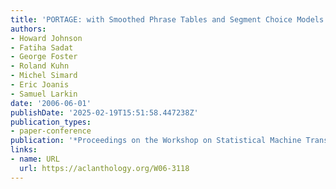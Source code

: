 ```yaml
---
title: 'PORTAGE: with Smoothed Phrase Tables and Segment Choice Models'
authors:
- Howard Johnson
- Fatiha Sadat
- George Foster
- Roland Kuhn
- Michel Simard
- Eric Joanis
- Samuel Larkin
date: '2006-06-01'
publishDate: '2025-02-19T15:51:58.447238Z'
publication_types:
- paper-conference
publication: '*Proceedings on the Workshop on Statistical Machine Translation*'
links:
- name: URL
  url: https://aclanthology.org/W06-3118
---
```

